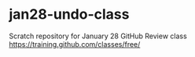 # jan28-undo-class
Scratch repository for January 28 GitHub Review class https://training.github.com/classes/free/
